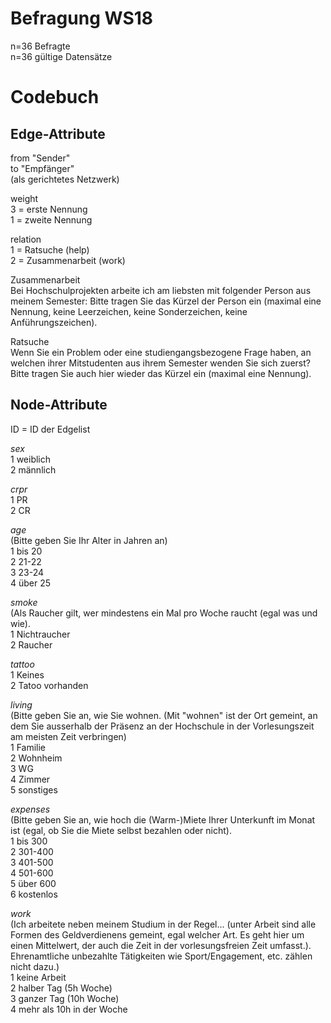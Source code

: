# Befragung WS18
n=36 Befragte  
n=36 gültige Datensätze


# Codebuch	

## Edge-Attribute
from "Sender"  
to "Empfänger"   
(als gerichtetes Netzwerk)  

weight  
3 = erste Nennung  
1 = zweite Nennung  

relation     
1 = Ratsuche (help)    
2 = Zusammenarbeit (work)     

Zusammenarbeit   
Bei Hochschulprojekten arbeite ich am liebsten mit folgender Person aus meinem Semester: Bitte tragen Sie das Kürzel der Person ein (maximal eine Nennung, keine Leerzeichen, keine Sonderzeichen, keine Anführungszeichen).

Ratsuche   
Wenn Sie ein Problem oder eine studiengangsbezogene Frage haben, an welchen ihrer Mitstudenten aus ihrem Semester wenden Sie sich zuerst?  Bitte tragen Sie auch hier wieder das Kürzel ein (maximal eine Nennung).

## Node-Attribute
ID = ID der Edgelist

*sex*  	  
1	weiblich  
2	männlich

*crpr*  	 
1	PR  
2	CR

*age*    
(Bitte geben Sie Ihr Alter in Jahren an)        	  
1	bis 20  
2	21-22  
3	23-24  
4	über 25  

*smoke*   
(Als Raucher gilt, wer mindestens ein Mal pro Woche raucht (egal was und wie).    
1	Nichtraucher  
2	Raucher

*tattoo*   	 
1	Keines  
2	Tatoo vorhanden

*living*     
(Bitte geben Sie an, wie Sie wohnen. (Mit "wohnen" ist der Ort gemeint, an dem Sie ausserhalb der Präsenz an der Hochschule in der Vorlesungszeit am meisten Zeit verbringen)    
1	Familie  
2	Wohnheim  
3	WG  
4	Zimmer  
5	sonstiges  

*expenses*      
(Bitte geben Sie an, wie hoch die (Warm-)Miete Ihrer Unterkunft im Monat ist (egal, ob Sie die Miete selbst bezahlen oder nicht).    
1	bis 300  
2	301-400  
3	401-500  
4	501-600  
5	über 600  
6 kostenlos

*work*   
(Ich arbeitete neben meinem  Studium in der Regel... (unter Arbeit sind alle Formen des Geldverdienens gemeint, egal welcher Art. Es geht hier um einen Mittelwert, der auch die Zeit in der vorlesungsfreien Zeit umfasst.). Ehrenamtliche unbezahlte Tätigkeiten wie Sport/Engagement, etc. zählen nicht dazu.)    
1	keine Arbeit  
2	halber Tag (5h Woche)  
3	ganzer Tag (10h Woche)  
4	mehr als 10h in der Woche  
